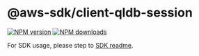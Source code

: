 # @aws-sdk/client-qldb-session

[![NPM version](https://img.shields.io/npm/v/@aws-sdk/client-qldb-session/rc.svg)](https://www.npmjs.com/package/@aws-sdk/client-qldb-session)
[![NPM downloads](https://img.shields.io/npm/dm/@aws-sdk/client-qldb-session.svg)](https://www.npmjs.com/package/@aws-sdk/client-qldb-session)

For SDK usage, please step to [SDK readme](https://github.com/aws/aws-sdk-js-v3).
